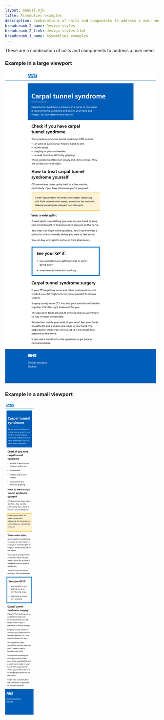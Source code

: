 ```yaml
---
layout: manual.njk
title: Assemblies examples
description: Combinations of units and components to address a user need.
breadcrumb_2_name: Design styles
breadcrumb_2_link: design-styles.html
breadcrumb_3_name: Assemblies examples
---
```

These are a combination of units and components to address a user need.

<div class="grid-row">
  <div class="column--two-thirds">
    <h3>Example in a large viewport</h3>
    <div class="example">
      <img src="assets/assemblies/viewport-large.png" alt="Assembly in large viewport">
    </div>
  </div>
  <div class="column--one-third">
    <h3>Example in a small viewport</h3>
    <div class="example">
      <img src="assets/assemblies/viewport-small.png" alt="Assembly list in small viewport">
    </div>
  </div>
</div>
